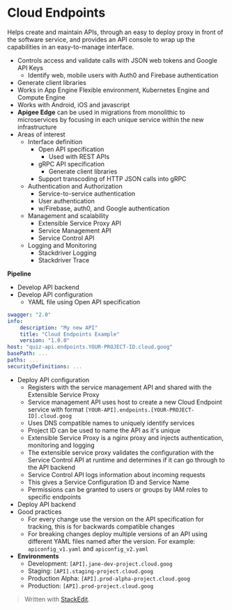 # Cloud Endpoints

Helps create and maintain APIs, through an easy to deploy proxy in front of the software service, and provides an API console to wrap up the capabilities in an easy-to-manage interface.

- Controls access and validate calls with JSON web tokens and Google API Keys
	- Identify web, mobile users with Auth0 and Firebase authentication
- Generate client libraries
- Works in App Engine Flexible environment, Kubernetes Engine and Compute Engine
- Works with Android, iOS and javascript
- **Apigee Edge** can be used in migrations from monolithic to microservices by focusing in each unique service within the new infrastructure
- Areas of interest
	- Interface definition
		- Open API specification
			- Used with REST APIs
		- gRPC API specification
			- Generate client libraries
		- Support transcoding of HTTP JSON calls into gRPC
	- Authentication and Authorization
		- Service-to-service authentication
		- User authentication 
		- w/Firebase, auth0, and Google authentication
	- Management and scalability
		- Extensible Service Proxy API
		- Service Management API
		- Service Control API
	- Logging and Monitoring
		- Stackdriver Logging
		- Stackdriver Trace

**Pipeline**
- Develop API backend
- Develop API configuration
	- YAML file using Open API specification
```yaml
swagger: "2.0"
info:
	description: "My new API"
	title: "Cloud Endpoints Example"
	version: "1.0.0"
host: "quiz-api.endpoints.YOUR-PROJECT-ID.cloud.goog"
basePath: ...
paths: ...
securityDefinitions: ...
```
- Deploy API configuration
	- Registers with the service management API and shared with the Extensible Service Proxy
	- Service management API uses host to create a new Cloud Endpoint service with format `[YOUR-API].endpoints.[YOUR-PROJECT-ID].cloud.goog`
	- Uses DNS compatible names to uniquely identify services
	- Project ID can be used to name the API as it's unique
	- Extensible Service Proxy is a nginx proxy and injects authentication, monitoring and logging
	- The extensible service proxy validates the configuration with the Service Control API at runtime and determines if it can go through to the API backend
	- Service Control API logs information about incoming requests
	- This gives a Service Configuration ID and Service Name
	- Permissions can be granted to users or groups by IAM roles to specific endpoints
- Deploy API backend
- Good practices
	- For every change use the version on the API specification for tracking, this is for backwards compatible changes
	- For breaking changes deploy multiple versions of an API using different YAML files named after the version. For example: `apiconfig_v1.yaml` and `apiconfig_v2.yaml`
- **Environments**
	- Development: `[API].jane-dev-project.cloud.goog`
	- Staging: `[API].staging-project.cloud.goog`
	- Production Alpha: `[API].prod-alpha-project.cloud.goog`
	- Production: `[API].prod-project.cloud.goog`

> Written with [StackEdit](https://stackedit.io/).
<!--stackedit_data:
eyJoaXN0b3J5IjpbMTAzNjE1ODM5LDIwNTAwNzkzNTcsLTE4Nj
gwOTI1NjBdfQ==
-->